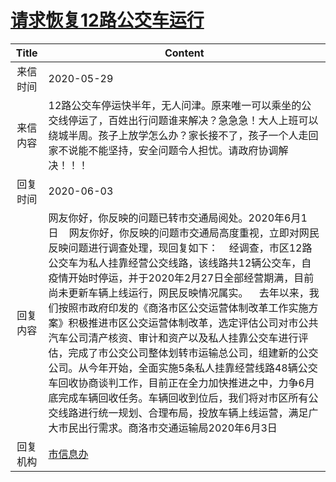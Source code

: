 # <a href="http://www.shangluo.gov.cn/zmhd/ldxxxx.jsp?urltype=leadermail.LeaderMailContentUrl&wbtreeid=1112&leadermailid=5926">请求恢复12路公交车运行</a>
|Title|Content|
|:---:|---|
|来信时间|2020-05-29|
|来信内容|12路公交车停运快半年，无人问津。原来唯一可以乘坐的公交线停运了，百姓出行问题谁来解决？急急急！大人上班可以绕城半周。孩子上放学怎么办？家长接不了，孩子一个人走回家不说能不能坚持，安全问题令人担忧。请政府协调解决！！！|
|回复时间|2020-06-03|
|回复内容|网友你好，你反映的问题已转市交通局阅处。2020年6月1日    网友你好，你反映的问题市交通局高度重视，立即对网民反映问题进行调查处理，现回复如下：    经调查，市区12路公交车为私人挂靠经营公交线路，该线路共12辆公交车，自疫情开始时停运，并于2020年2月27日全部经营期满，目前尚未更新车辆上线运行，网民反映情况属实。    去年以来，我们按照市政府印发的《商洛市区公交运营体制改革工作实施方案》积极推进市区公交运营体制改革，选定评估公司对市公共汽车公司清产核资、审计和资产以及私人挂靠公交车进行评估，完成了市公交公司整体划转市运输总公司，组建新的公交公司。从今年开始，全面实施5条私人挂靠经营线路48辆公交车回收协商谈判工作，目前正在全力加快推进之中，力争6月底完成车辆回收任务。车辆回收到位后，我们将对市区所有公交线路进行统一规划、合理布局，投放车辆上线运营，满足广大市民出行需求。商洛市交通运输局2020年6月3日|
|回复机构|<a href="../../categories/agencies/市信息办.md">市信息办</a>|
